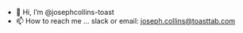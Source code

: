 - 👋 Hi, I’m @josephcollins-toast
- 📫 How to reach me ... slack or email: joseph.collins@toasttab.com


